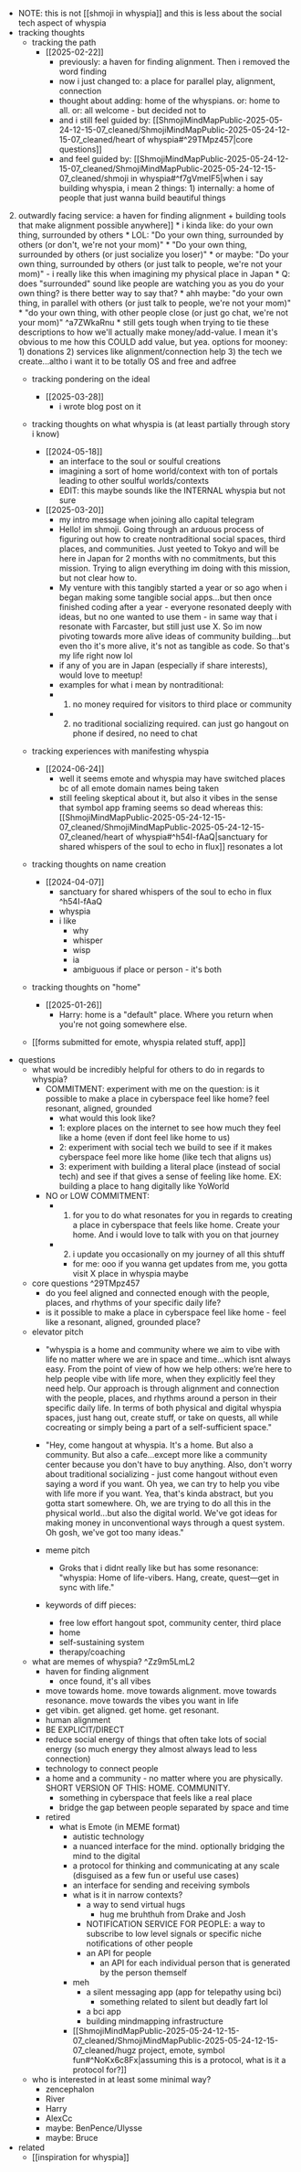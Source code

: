   * NOTE: this is not [[shmoji in whyspia]] and this is less about the social tech aspect of whyspia
  * tracking thoughts
    * tracking the path
      * [[2025-02-22]]
        * previously: a haven for finding alignment. Then i removed the word finding
        * now i just changed to: a place for parallel play, alignment, connection
        * thought about adding: home of the whyspians. or: home to all. or: all welcome - but decided not to
        * and i still feel guided by: [[ShmojiMindMapPublic-2025-05-24-12-15-07_cleaned/ShmojiMindMapPublic-2025-05-24-12-15-07_cleaned/heart of whyspia#^29TMpz457|core questions]]
        * and feel guided by: [[ShmojiMindMapPublic-2025-05-24-12-15-07_cleaned/ShmojiMindMapPublic-2025-05-24-12-15-07_cleaned/shmoji in whyspia#^f7gVmeIF5|when i say building whyspia, i mean 2 things: 1) internally: a home of people that just wanna build beautiful things
2) outwardly facing service: a haven for finding alignment + building tools that make alignment possible anywhere]]
        * i kinda like: do your own thing, surrounded by others
          * LOL: "Do your own thing, surrounded by others (or don't, we're not your mom)"
          * "Do your own thing, surrounded by others (or just socialize you loser)"
          * or maybe: "Do your own thing, surrounded by others (or just talk to people, we're not your mom)" - i really like this when imagining my physical place in Japan
          * Q: does "surrounded" sound like people are watching you as you do your own thing? is there better way to say that?
            * ahh maybe:  "do your own thing, in parallel with others (or just talk to people, we're not your mom)"
            * "do your own thing, with other people close (or just go chat, we're not your mom)" ^a7ZWkaRnu
        * still gets tough when trying to tie these descriptions to how we'll actually make money/add-value. I mean it's obvious to me how this COULD add value, but yea. options for mooney: 1) donations 2) services like alignment/connection help 3) the tech we create...altho i want it to be totally OS and free and adfree

    * tracking pondering on the ideal
      * [[2025-03-28]]
        * i wrote blog post on it
    * tracking thoughts on what whyspia is (at least partially through story i know)
      * [[2024-05-18]]
        * an interface to the soul or soulful creations
        * imagining a sort of home world/context with ton of portals leading to other soulful worlds/contexts
        * EDIT: this maybe sounds like the INTERNAL whyspia but not sure
      * [[2025-03-20]]
        * my intro message when joining allo capital telegram
        * Hello! im shmoji. Going through an arduous process of figuring out how to create nontraditional social spaces, third places, and communities. Just yeeted to Tokyo and will be here in Japan for 2 months with no commitments, but this mission. Trying to align everything im doing with this mission, but not clear how to.
        * My venture with this tangibly started a year or so ago when i began making some tangible social apps...but then once finished coding after a year - everyone resonated deeply with ideas, but no one wanted to use them - in same way that i resonate with Farcaster, but still just use X. So im now pivoting towards more alive ideas of community building...but even tho it's more alive, it's not as tangible as code. So that's my life right now lol
        * if any of you are in Japan (especially if share interests), would love to meetup!
        * examples for what i mean by nontraditional:
        * 1) no money required for visitors to third place or community
        * 2) no traditional socializing required. can just go hangout on phone if desired, no need to chat

    * tracking experiences with manifesting whyspia
      * [[2024-06-24]]
        * well it seems emote and whyspia may have switched places bc of all emote domain names being taken
        * still feeling skeptical about it, but also it vibes in the sense that symbol app framing seems so dead whereas this: [[ShmojiMindMapPublic-2025-05-24-12-15-07_cleaned/ShmojiMindMapPublic-2025-05-24-12-15-07_cleaned/heart of whyspia#^h54I-fAaQ|sanctuary for shared whispers of the soul to echo in flux]] resonates a lot
    * tracking thoughts on name creation
      * [[2024-04-07]]
        * sanctuary for shared whispers of the soul to echo in flux ^h54I-fAaQ
        * whyspia
        * i like
          * why
          * whisper
          * wisp
          * ia
          * ambiguous if place or person - it's both

    * tracking thoughts on "home"
      * [[2025-01-26]]
        * Harry: home is a "default" place. Where you return when you're not going somewhere else.
    * [[forms submitted for emote, whyspia related stuff, app]]
  * questions
    * what would be incredibly helpful for others to do in regards to whyspia?
      * COMMITMENT: experiment with me on the question: is it possible to make a place in cyberspace feel like home? feel resonant, aligned, grounded
        * what would this look like?
        * 1: explore places on the internet to see how much they feel like a home (even if dont feel like home to us)
        * 2: experiment with social tech we build to see if it makes cyberspace feel more like home (like tech that aligns us)
        * 3: experiment with building a literal place (instead of social tech) and see if that gives a sense of feeling like home. EX: building a place to hang digitally like YoWorld
      * NO or LOW COMMITMENT:
        * 1) for you to do what resonates for you in regards to creating a place in cyberspace that feels like home. Create your home. And i would love to talk with you on that journey
        * 2) i update you occasionally on my journey of all this shtuff
          * for me: ooo if you wanna get updates from me, you gotta visit X place in whyspia maybe
    * core questions ^29TMpz457
      * do you feel aligned and connected enough with the people, places, and rhythms of your specific daily life?
      * is it possible to make a place in cyberspace feel like home - feel like a resonant, aligned, grounded place?
    * elevator pitch
      * "whyspia is a home and community where we aim to vibe with life no matter where we are in space and time...which isnt always easy. From the point of view of how we help others: we’re here to help people vibe with life more, when they explicitly feel they need help. Our approach is through alignment and connection with the people, places, and rhythms around a person in their specific daily life. In terms of both physical and digital whyspia spaces, just hang out, create stuff, or take on quests, all while cocreating or simply being a part of a self-sufficient space."
      * "Hey, come hangout at whyspia. It's a home. But also a community. But also a cafe...except more like a community center because you don't have to buy anything. Also, don't worry about traditional socializing - just come hangout without even saying a word if you want. Oh yea, we can try to help you vibe with life more if you want. Yea, that's kinda abstract, but you gotta start somewhere. Oh, we are trying to do all this in the physical world...but also the digital world. We've got ideas for making money in unconventional ways through a quest system. Oh gosh, we've got too many ideas."
      * meme pitch
        * Groks that i didnt really like but has some resonance: "whyspia: Home of life-vibers. Hang, create, quest—get in sync with life."

      * keywords of diff pieces:
        * free low effort hangout spot, community center, third place
        * home
        * self-sustaining system
        * therapy/coaching
    * what are memes of whyspia? ^Zz9m5LmL2
      * haven for finding alignment
        * once found, it's all vibes
      * move towards home. move towards alignment. move towards resonance. move towards the vibes you want in life
      * get vibin. get aligned. get home. get resonant.
      * human alignment
      * BE EXPLICIT/DIRECT
      * reduce social energy of things that often take lots of social energy (so much energy they almost always lead to less connection)
      * technology to connect people
      * a home and a community - no matter where you are physically. SHORT VERSION OF THIS: HOME. COMMUNITY.
        * something in cyberspace that feels like a real place
        * bridge the gap between people separated by space and time
      * retired
        * what is Emote (in MEME format)
          * autistic technology
          * a nuanced interface for the mind. optionally bridging the mind to the digital
          * a protocol for thinking and communicating at any scale (disguised as a few fun or useful use cases)
          * an interface for sending and receiving symbols
          * what is it in narrow contexts?
            * a way to send virtual hugs
              * hug me bruhthuh from Drake and Josh
            * NOTIFICATION SERVICE FOR PEOPLE: a way to subscribe to low level signals or specific niche notifications of other people
            * an API for people
              * an API for each individual person that is generated by the person themself
          * meh
            * a silent messaging app (app for telepathy using bci)
              * something related to silent but deadly fart lol
            * a bci app
            * building mindmapping infrastructure
          * [[ShmojiMindMapPublic-2025-05-24-12-15-07_cleaned/ShmojiMindMapPublic-2025-05-24-12-15-07_cleaned/hugz project, emote, symbol fun#^NoKx6c8Fx|assuming this is a protocol, what is it a protocol for?]]
    * who is interested in at least some minimal way?
      * zencephalon
      * River
      * Harry
      * AlexCc
      * maybe: BenPence/Ulysse
      * maybe: Bruce
  * related
    * [[inspiration for whyspia]]